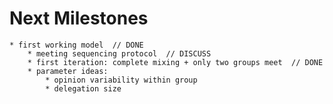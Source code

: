 # Next Milestones

    * first working model  // DONE
        * meeting sequencing protocol  // DISCUSS
        * first iteration: complete mixing + only two groups meet  // DONE
        * parameter ideas:
            * opinion variability within group
            * delegation size
